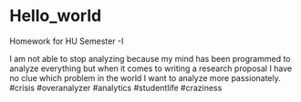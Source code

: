 # Hello_world
Homework for HU Semester -I

I am not able to stop analyzing because my mind has been programmed to analyze everything but when it comes to writing a research proposal I have no clue which problem in the world I want to analyze more passionately. #crisis #overanalyzer #analytics #studentlife #craziness
